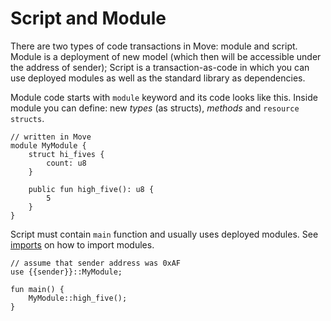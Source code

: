 # Script and Module

There are two types of code transactions in Move: module and script. Module is a deployment of new model (which then will be accessible under the address of sender); Script is a transaction-as-code in which you can use deployed modules as well as the standard library as dependencies.

Module code starts with `module` keyword and its code looks like this. Inside module you can define: new *types* (as structs), *methods* and `resource structs`.

```Move
// written in Move
module MyModule {
    struct hi_fives {
        count: u8
    }

    public fun high_five(): u8 {
        5
    }
}
```

Script must contain `main` function and usually uses deployed modules. See [imports](/move-language-reference/imports.md) on how to import modules.

```Move
// assume that sender address was 0xAF
use {{sender}}::MyModule;

fun main() {
    MyModule::high_five();
}
```

